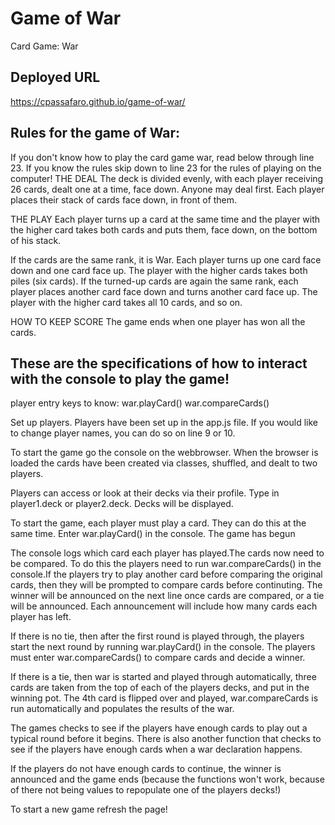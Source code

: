 # Game of War
Card Game: War

## Deployed URL
https://cpassafaro.github.io/game-of-war/



## Rules for the game of War:
If you don't know how to play the card game war, read below through line 23. If you know the rules skip down to line 23 for the rules of playing on the computer!
THE DEAL
The deck is divided evenly, with each player receiving 26 cards, dealt one at a time, face down. Anyone may deal first. Each player places their stack of cards face down, in front of them.

THE PLAY
Each player turns up a card at the same time and the player with the higher card takes both cards and puts them, face down, on the bottom of his stack.

If the cards are the same rank, it is War. Each player turns up one card face down and one card face up. The player with the higher cards takes both piles (six cards). If the turned-up cards are again the same rank, each player places another card face down and turns another card face up. The player with the higher card takes all 10 cards, and so on.

HOW TO KEEP SCORE
The game ends when one player has won all the cards.


## These are the specifications of how to interact with the console to play the game!

player entry keys to know:
war.playCard()
war.compareCards()


Set up players. Players have been set up in the app.js file. If you would like to change player names, you can do so on line 9 or 10.


To start the game go the console on the webbrowser. When the browser is loaded the cards have been created via classes, shuffled, and dealt to two players. 

Players can access or look at their decks via their profile. Type in player1.deck or player2.deck. Decks will be displayed.

To start the game, each player must play a card. They can do this at the same time. Enter war.playCard() in the console. The game has begun

The console logs which card each player has played.The cards now need to be compared. To do this the players need to run war.compareCards() in the console.If the players try to play another card before comparing the original cards, then they will be prompted to compare cards before continuting. The winner will be announced on the next line once cards are compared, or a tie will be announced. Each announcement will include how many cards each player has left.

If there is no tie, then after the first round is played through, the players start the next round by running war.playCard() in the console. The players must enter war.compareCards() to compare cards and decide a winner.

If there is a tie, then war is started and played through automatically, three cards are taken from the top of each of the players decks, and put in the winning pot. The 4th card is flipped over and played,  war.compareCards is run automatically and populates the results of the war.


The games checks to see if the players have enough cards to play out a typical round before it begins. There is also another function that checks to see if the players have enough cards when a war declaration happens.


If the players do not have enough cards to continue, the winner is announced and the game ends (because the functions won't work, because of there not being values to repopulate one of the players decks!)

To start a new game refresh the page!



